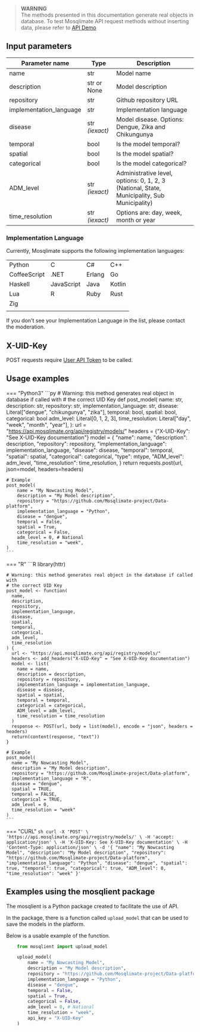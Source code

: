 > **WARNING**  
> The methods presented in this documentation generate real objects in database. To test Mosqlimate API request methods without inserting data, please refer to [API Demo](https://api.mosqlimate.org/api/docs)

## Input parameters 
| Parameter name | Type | Description |
|--|--|--|
| name | str | Model name | 
| description | str or None | Model description |
| repository | str | Github repository URL |
| implementation_language | str | Implementation language |
| disease | str _(iexact)_ | Model disease. Options: Dengue, Zika and Chikungunya |
| temporal | bool | Is the model temporal? |
| spatial | bool | Is the model spatial? |
| categorical | bool | Is the model categorical? |
| ADM_level | str _(iexact)_ | Administrative level, options: 0, 1, 2, 3 (National, State, Municipality, Sub Municipality) |
| time_resolution | str _(iexact)_ | Options are: day, week, month or year |


### Implementation Language
Currently, Mosqlimate supports the following implementation languages:

|||||
|--|--|--|--|
| Python | C | C# | C++ | 
| CoffeeScript | .NET | Erlang | Go |
| Haskell | JavaScript | Java | Kotlin |
| Lua | R | Ruby | Rust |
| Zig |
||||

If you don't see your Implementation Language in the list, please contact the moderation.

## X-UID-Key
POST requests require [User API Token](uid-key.md) to be called.

## Usage examples

=== "Python3"
    ```py
    # Warning: this method generates real object in database if called with
    # the correct UID Key
    def post_model(
        name: str, 
        description: str, 
        repository: str, 
        implementation_language: str, 
        disease: Literal["dengue", "chikungunya", "zika"],
        temporal: bool,
        spatial: bool,
        categorical: bool
        adm_level: Literal[0, 1, 2, 3],
        time_resolution: Literal["day", "week", "month", "year"],
    ):
        url = "https://api.mosqlimate.org/api/registry/models/"
        headers = {"X-UID-Key": "See X-UID-Key documentation"}
        model = {
            "name": name,
            "description": description,
            "repository": repository,
            "implementation_language": implementation_language,
            "disease": disease,
            "temporal": temporal,
            "spatial": spatial,
            "categorical": categorical,
            "type": mtype,
            "ADM_level": adm_level,
            "time_resolution": time_resolution,
        }
        return requests.post(url, json=model, headers=headers)


    # Example
    post_model(
        name = "My Nowcasting Model",
        description = "My Model description",
        repository = "https://github.com/Mosqlimate-project/Data-platform",
        implementation_language = "Python",
        disease = "dengue",
        temporal = False,
        spatial = True,
        categorical = False,
        adm_level = 0, # National
        time_resolution = "week",
    )
    ```

=== "R"
    ```R
    library(httr)

    # Warning: this method generates real object in the database if called with
    # the correct UID Key
    post_model <- function(
      name,
      description,
      repository,
      implementation_language,
      disease,
      spatial,
      temporal,
      categorical,
      adm_level,
      time_resolution
    ) {
      url <- "https://api.mosqlimate.org/api/registry/models/"
      headers <- add_headers("X-UID-Key" = "See X-UID-Key documentation")
      model <- list(
        name = name,
        description = description,
        repository = repository,
        implementation_language = implementation_language,
        disease = disease,
        spatial = spatial,
        temporal = temporal,
        categorical = categorical,
        ADM_level = adm_level,
        time_resolution = time_resolution
      )
      response <- POST(url, body = list(model), encode = "json", headers = headers)
      return(content(response, "text"))
    }

    # Example
    post_model(
      name = "My Nowcasting Model",
      description = "My Model description",
      repository = "https://github.com/Mosqlimate-project/Data-platform",
      implementation_language = "R",
      disease = "dengue",
      spatial = TRUE,
      temporal = FALSE,
      categorical = TRUE,
      adm_level = 0,
      time_resolution = "week"
    )
    ```

=== "CURL"
    ```sh
    curl -X 'POST' \
        'https://api.mosqlimate.org/api/registry/models/' \
        -H 'accept: application/json' \
        -H 'X-UID-Key: See X-UID-Key documentation' \
        -H 'Content-Type: application/json' \
        -d '{
        "name": "My Nowcasting Model",
        "description": "My Model description",
        "repository": "https://github.com/Mosqlimate-project/Data-platform",
        "implementation_language": "Python",
        "disease": "dengue",
        "spatial": true,
        "temporal": true,
        "categorical": true,
        "ADM_level": 0,
        "time_resolution": "week"
    }'
    ```

## Examples using the mosqlient package

The mosqlient is a Python package created to facilitate the use of API. 

In the package, there is a function called `upload_model` that can be used to save the models in the platform. 

Below is a usable example of the function.
```py
    from mosqlient import upload_model

    upload_model(
        name = "My Nowcasting Model",
        description = "My Model description",
        repository = "https://github.com/Mosqlimate-project/Data-platform",
        implementation_language = "Python",
        disease = "dengue",
        temporal = False,
        spatial = True,
        categorical = False,
        adm_level = 0, # National
        time_resolution = "week",
        api_key = "X-UID-Key"
    )
```
